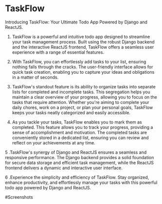 # TaskFlow
Introducing TaskFlow: Your Ultimate Todo App Powered by Django and ReactJS.

1. TaskFlow is a powerful and intuitive todo app designed to streamline your task management process. Built using the robust Django backend and the interactive ReactJS frontend, TaskFlow offers a seamless user experience with a range of essential features.

2. With TaskFlow, you can effortlessly add tasks to your list, ensuring nothing falls through the cracks. The user-friendly interface allows for quick task creation, enabling you to capture your ideas and obligations in a matter of seconds.

3. TaskFlow's standout feature is its ability to organize tasks into separate lists for completed and incomplete tasks. This segregation helps you maintain a clear overview of your progress, allowing you to focus on the tasks that require attention. Whether you're aiming to complete your daily chores, work on a project, or plan your personal goals, TaskFlow keeps your tasks neatly categorized and easily accessible.

4. As you tackle your tasks, TaskFlow enables you to mark them as completed. This feature allows you to track your progress, providing a sense of accomplishment and motivation. The completed tasks are conveniently stored in a dedicated list, ensuring you can review and reflect on your achievements at any time.

5 .TaskFlow's synergy of Django and ReactJS ensures a seamless and responsive performance. The Django backend provides a solid foundation for secure data storage and efficient task management, while the ReactJS frontend delivers a dynamic and interactive user interface.

6 .Experience the simplicity and efficiency of TaskFlow. Stay organized, enhance productivity, and effortlessly manage your tasks with this powerful todo app powered by Django and ReactJS.

#Screenshots

